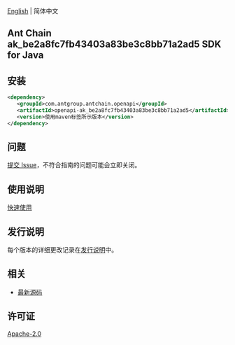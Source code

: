 [English](README.md) | 简体中文

## Ant Chain ak_be2a8fc7fb43403a83be3c8bb71a2ad5 SDK for Java

## 安装

```xml
<dependency>
   <groupId>com.antgroup.antchain.openapi</groupId>
   <artifactId>openapi-ak_be2a8fc7fb43403a83be3c8bb71a2ad5</artifactId>
   <version>使用maven标签所示版本</version>
</dependency>
```

## 问题

[提交 Issue](https://github.com/alipay/antchain-openapi-prod-sdk/issues/new)，不符合指南的问题可能会立即关闭。

## 使用说明

[快速使用](https://github.com/alipay/antchain-openapi-prod-sdk)

## 发行说明

每个版本的详细更改记录在[发行说明](./ChangeLog.txt)中。

## 相关

- [最新源码](https://github.com/alipay/antchain-openapi-prod-sdk/)

## 许可证

[Apache-2.0](http://www.apache.org/licenses/LICENSE-2.0)
